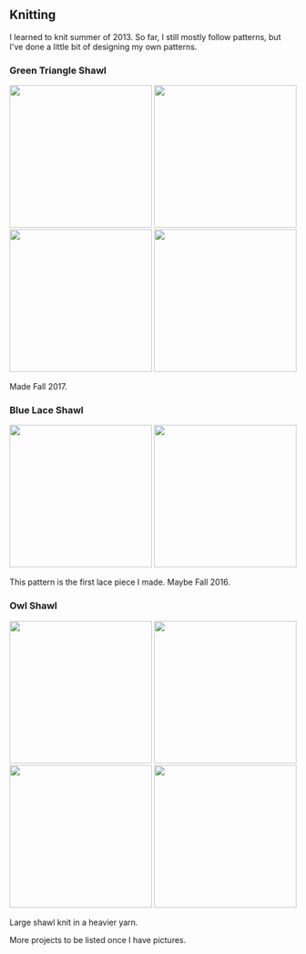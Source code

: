---
---
## Knitting

I learned to knit summer of 2013. So far, I still mostly follow patterns, but I've done a little bit of designing my own patterns. 

### Green Triangle Shawl

<img src="{{site.url}}/assets/green-tri-1.JPG" height="250px" />
<img src="{{site.url}}/assets/green-tri-2.JPG" height="250px" />
<img src="{{site.url}}/assets/green-tri-3.JPG" height="250px" />
<img src="{{site.url}}/assets/green-tri-4.JPG" height="250px" />

Made Fall 2017. 

### Blue Lace Shawl

<img src="{{site.url}}/assets/blue-tri-1.JPG" height="250px" />
<img src="{{site.url}}/assets/blue-tri-2.JPG" height="250px" />

This pattern is the first lace piece I made. Maybe Fall 2016.

### Owl Shawl

<img src="{{site.url}}/assets/owl-1.JPG" height="250px" />
<img src="{{site.url}}/assets/owl-2.JPG" height="250px" />
<img src="{{site.url}}/assets/owl-3.JPG" height="250px" />
<img src="{{site.url}}/assets/owl-4.JPG" height="250px" />

Large shawl knit in a heavier yarn.

More projects to be listed once I have pictures. 
